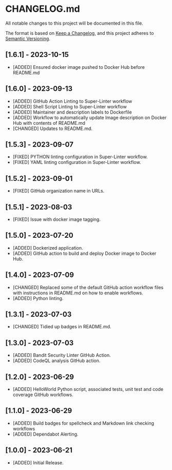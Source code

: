 # CHANGELOG.md

All notable changes to this project will be documented in this file.

The format is based on [Keep a Changelog](https://keepachangelog.com/en/1.0.0/),
and this project adheres to [Semantic Versioning](https://semver.org/spec/v2.0.0.html).

## [1.6.1] - 2023-10-15

- [ADDED] Ensured docker image pushed to Docker Hub before README.md

## [1.6.0] - 2023-09-13

- [ADDED] GitHub Action Linting to Super-Linter workflow
- [ADDED] Shell Script Linting to Super-Linter workflow
- [ADDED] Maintainer and description labels to Dockerfile
- [ADDED] Workflow to automatically update Image description on Docker Hub with contents of README.md
- [CHANGED] Updates to README.md.

## [1.5.3] - 2023-09-07

- [FIXED] PYTHON linting configuration in Super-Linter workflow.
- [FIXED] YAML linting configuration in Super-Linter workflow.

## [1.5.2] - 2023-09-01

- [FIXED] GitHub organization name in URLs.

## [1.5.1] - 2023-08-03

- [FIXED] Issue with docker image tagging.

## [1.5.0] - 2023-07-20

- [ADDED] Dockerized application.
- [ADDED] GitHub action to build and deploy Docker image to Docker Hub.

## [1.4.0] - 2023-07-09

- [CHANGED] Replaced some of the default GitHub action workflow files with instructions in README.md on how to enable workflows.
- [ADDED] Python linting.

## [1.3.1] - 2023-07-03

- [CHANGED] Tidied up badges in README.md.

## [1.3.0] - 2023-07-03

- [ADDED] Bandit Security Linter GitHub Action.
- [ADDED] CodeQL analysis GitHub action.

## [1.2.0] - 2023-06-29

- [ADDED] HelloWorld Python script, associated tests, unit test and code coverage GitHub workflows.

## [1.1.0] - 2023-06-29

- [ADDED] Build badges for spellcheck and Markdown link checking workflows
- [ADDED] Dependabot Alerting.

## [1.0.0] - 2023-06-21

- [ADDED] Initial Release.
